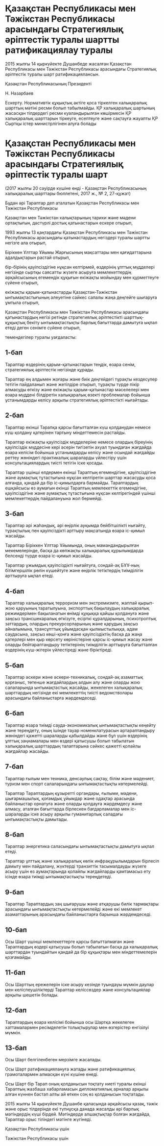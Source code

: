 # Қазақстан Республикасы мен Тәжікстан Республикасы арасындағы Стратегиялық әріптестік туралы шартты ратификациялау туралы

2015 жылғы 14 қыркүйекте Душанбеде жасалған Қазақстан Республикасы мен Тәжікстан Республикасы арасындағы Стратегиялық әріптестік туралы шарт ратификациялансын.

Қа­зақ­стан Рес­пуб­ли­ка­сы­ның Пре­зи­ден­ті

Н. На­зар­ба­ев

Ескерту. Нормативтік құқықтық актіге қоса тіркелген халықаралық шарттың мәтіні ресми болып табылмайды. ҚР халықаралық шартының жасасқан тілдердегі ресми куәландырылған көшірмесін ҚР халықаралық шарттарын тіркеуге, есептеуге және сақтауға жауапты ҚР Сыртқы істер министрлігінен алуға болады

# Қазақстан Республикасы мен Тәжікстан Республикасы арасындағы Стратегиялық әріптестік туралы шарт

(2017 жылғы 20 сәуірде күшіне енді - Қазақстан Республикасының халықаралық шарттары бюллетені, 2017 ж., № 2, 27-құжат)

Бұдан әрі Тараптар деп аталатын Қазақстан Республикасы мен Тәжікстан Республикасы

Қазақстан мен Тәжікстан халықтарының тарихи және мәдени ортақтығын, дәстүрлі достық қатынастарын ескере отырып,

1993 жылғы 13 қаңтардағы Қазақстан Республикасы мен Тәжікстан Республикасы арасындағы қатынастардың негіздері туралы шартты негізге ала отырып,

Біріккен Ұлттар Ұйымы Жарғысының мақсаттары мен қағидаттарына адалдықтарын растай отырып,

бір-бірінің қауіпсіздігіне нұқсан келтірмей, өздерінің ұлттық мүдделері негізінде сыртқы саясатты жүзеге асыруға мемлекеттердің әрқайсысының егемендік құқығын екіжақты мойындау мен құрметтеуге сүйене отырып,

екіжақты қарым-қатынастарды Қазақстан-Тәжікстан ынтымақтастығының әлеуетіне сәйкес сапалы жаңа деңгейге шығаруға ұмтыла отырып,

Қазақстан Республикасы мен Тәжікстан Республикасы арасындағы қатынастардың негізі ретінде стратегиялық әріптестікті шарттық-құқықтық бекіту ынтымақтастықты барлық бағыттарда дамытуға ықпал етеді деген сенімге сүйене отырып,

төмендегілер туралы уағдаласты:

## 1-бап

Тараптар өздерінің қарым-қатынастарын теңдік, өзара сенім, стратегиялық әріптестік негізінде құрады.

Тараптар ең алдымен жоғары және биік деңгейдегі тұрақты кездесулер тетігін пайдаланып және жетілдіре отырып, тұрақты түрде пікір алмасуды өткізу және екіжақты қарым-қатынастар мәселелері мен өзара мүддені білдіретін халықаралық өзекті проблемалар бойынша ұстанымдарды келісу арқылы стратегиялық әріптестікті нығайтады.

## 2-бап

Тараптар екінші Тарапқа қарсы бағытталған күш қолданудан немесе күш қолдану қатерінен тартыну міндеттемесін растайды.

Тараптар екіжақты қауіпсіздік мүдделеріне немесе олардың біреуінің қауіпсіздік мүддесіне кері әсерін тигізетін ахуал туындаған жағдайда өзара келісім бойынша ұстанымдарды келісу және осындай жағдайды реттеу жөніндегі практикалық шараларды үйлестіру үшін консультациялардың тиісті тетігін іске қосады.

Тараптар үшінші елдермен екінші Тараптың егемендігіне, қауіпсіздігіне және аумақтық тұтастығына нұқсан келтіретін шарттар жасасуды қоса алғанда, қандай да бір іс-қимылдарға бармайды. Тараптардың ешқайсысы өз аумағын екінші Тараптың мемлекеттік егемендігіне, қауіпсіздігіне және аумақтық тұтастығына нұқсан келтіретіндей үшінші мемлекеттердің пайдалануына жол бермейді.

## 3-бап

Тараптар әрі жаһандық, әрі өңірлік ауқымда бейбітшілікті нығайту, тұрақтылық пен қауіпсіздікті арттыру мақсатында өзара іс-қимыл жасайды.

Тараптар Біріккен Ұлттар Ұйымында, оның мамандандырылған мекемелерінде, басқа да көпжақты халықаралық құрылымдарда белсенді түрде өзара іс-қимыл жасайды.

Тараптар ұжымдық қауіпсіздікті нығайтуға, сондай-ақ БҰҰ-ның бітімгершілік рөлін күшейтуге және өңірлік тетіктердің тиімділігін арттыруға ықпал етеді.

## 4-бап

Тараптар халықаралық терроризм мен экстремизмге, жаппай қырып-жою қаруының таратылуына, экспорттық бақылаудың халықаралық режимдерімен бақыланатын өнімді құқыққа қайшы қолдануға және заңсыз трансшекаралық өткізуге, есірткі құралдарының, психотроптық заттардың, олардың прекурсорларының және қарудың заңсыз айналымына, трансұлттық ұйымдасқан қылмыстылыққа, адам саудасына, заңсыз көші-қонға және қауіпсіздіктің басқа да жаңа қатерлері мен қыр көрсету көріністеріне қарсы іс-қимыл жасау және оларды бейтараптандыру тетіктерінің тиімділігін арттыруға бағытталған өздерінің күш-жігерін үйлестіреді және біріктіреді.

## 5-бап

Тараптар әскери және әскери-техникалық, сондай-ақ азаматтық қорғаныс, төтенше жағдайлардың алдын алу және оларды жою салаларында ынтымақтастық жасайды, жекелеген халықаралық шарттардың негізінде екі мемлекеттің тиісті ведомстволары арасындағы байланыстарға жәрдемдеседі.

## 6-бап

Тараптар өзара тиімді сауда-экономикалық ынтымақтастықты кеңейту және тереңдету, оның ішінде тауар номенклатурасын әртараптандыру жөніндегі қажетті шараларды қабылдайды және бұл үшін өздерінің ұлттық заңнамалары мен өздері қатысушы болып табылатын халықаралық шарттардың талаптарына сәйкес қажетті қолайлы жағдайлар жасайды.

## 7-бап

Тараптар ғылым мен техника, денсаулық сақтау, білім және мәдениет, туризм мен спорт салаларындағы ынтымақтастықты көтермелейді.

Тараптар Тараптардың құзыретті органдары, ғылыми, мәдени, шығармашылық, қоғамдық ұйымдар және одақтар арасында байланыстар орнатуға және оларды қолдауға жәрдемдесу және алмасу, аталған бағыттарда бірлескен бағдарламалар мен іс-шараларды іске асыру арқылы гуманитарлық саладағы ынтымақтастықты дамытады.

## 8-бап

Тараптар энергетика саласындағы ынтымақтастықты дамытуға ықпал етеді.

Тараптар ұлттық және халықаралық көлік инфрақұрылымдарын бірлесіп дамыту мен пайдалану, жүктерді транзиттік тасымалдауды жүзеге асыру үшін өз аумақтарында қолайлы жағдайларды қамтамасыз ету ісінде өзара тиімді ынтымақтастықты тереңдетеді.

## 9-бап

Тараптар Тараптардың заң шығарушы және атқарушы билік тармақтары арасындағы ынтымақтастықты көтермелейді және екі мемлекет азаматтарының арасындағы байланыстарға барынша жәрдемдеседі.

## 10-бап

Осы Шарт үшінші мемлекеттерге қарсы бағытталмаған және Тараптардың өздері қатысушы болып табылатын басқа да халықаралық шарттардан туындайтын қандай да бір құқықтары мен міндеттемелерін қозғамайды.

## 11-бап

Осы Шарттың ережелерін іске асыру кезінде туындауы мүмкін даулар мен келіспеушіліктерді Тараптар келіссөздер және консультациялар арқылы шешетін болады.

## 12-бап

Тараптардың өзара келісімі бойынша осы Шартқа жекелеген хаттамалармен ресімделетін толықтырулар мен өзгерістер енгізілуі мүмкін.

## 13-бап

Осы Шарт белгіленбеген мерзімге жасалады.

Осы Шарт ратификациялануға жатады және ратификациялық грамоталармен алмасқан күні күшіне енеді.

Осы Шарт бір Тарап оның қолданысын тоқтату ниеті туралы екінші Тараптың жазбаша хабарламасын дипломатиялық арналар арқылы алған күннен бастап алты ай өткен соң өз қолданысын тоқтатады.

2015 жылғы 14 қыркүйекте Душанбе қаласында әрқайсысы қазақ, тәжік және орыс тілдерінде екі түпнұсқа данада жасалды әрі барлық мәтіндердің күші бірдей. Мәтіндерде алшақтықтар болған жағдайда, Тараптар орыс тіліндегі мәтінге жүгінеді.

Қа­зақ­стан Рес­пуб­ли­ка­сы үшін

Тә­жікс­тан Рес­пуб­ли­ка­сы үшін

